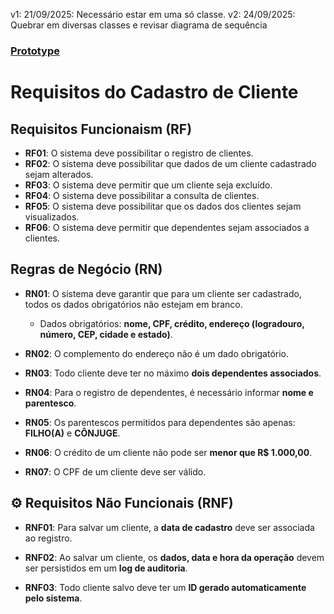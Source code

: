 v1: 21/09/2025: Necessário estar em uma só classe.
v2: 24/09/2025: Quebrar em diversas classes e revisar diagrama de sequência


### [Prototype](https://www.figma.com/design/pDAaR1Gv9TaCsFMtEhKt0g/engSoftware?node-id=0-1&t=8sYQXbSWsG4As9Iz-1)

# Requisitos do Cadastro de Cliente

## Requisitos Funcionaism (RF)

- **RF01**: O sistema deve possibilitar o registro de clientes.
- **RF02**: O sistema deve possibilitar que dados de um cliente cadastrado sejam alterados.
- **RF03**: O sistema deve permitir que um cliente seja excluído.
- **RF04**: O sistema deve possibilitar a consulta de clientes.
- **RF05**: O sistema deve possibilitar que os dados dos clientes sejam visualizados.
- **RF06**: O sistema deve permitir que dependentes sejam associados a clientes.



## Regras de Negócio (RN)

- **RN01**: O sistema deve garantir que para um cliente ser cadastrado, todos os dados obrigatórios não estejam em branco.
  - Dados obrigatórios: **nome, CPF, crédito, endereço (logradouro, número, CEP, cidade e estado)**.

- **RN02**: O complemento do endereço não é um dado obrigatório.

- **RN03**: Todo cliente deve ter no máximo **dois dependentes associados**.

- **RN04**: Para o registro de dependentes, é necessário informar **nome e parentesco**.

- **RN05**: Os parentescos permitidos para dependentes são apenas: **FILHO(A)** e **CÔNJUGE**.

- **RN06**: O crédito de um cliente não pode ser **menor que R$ 1.000,00**.

- **RN07**: O CPF de um cliente deve ser válido.



## ⚙️ Requisitos Não Funcionais (RNF)

- **RNF01**: Para salvar um cliente, a **data de cadastro** deve ser associada ao registro.

- **RNF02**: Ao salvar um cliente, os **dados, data e hora da operação** devem ser persistidos em um **log de auditoria**.

- **RNF03**: Todo cliente salvo deve ter um **ID gerado automaticamente pelo sistema**.
